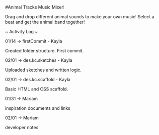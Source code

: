 #Animal Tracks Music Mixer!

Drag and drop different animal sounds to make your own music! Select a beat and get the animal band together!

~ Activity Log ~

01/14 -> firstCommit - Kayla

Created folder structure. First commit.

02/01 -> des.kc.sketches - Kayla

Uploaded sketches and written logic.

02/01 -> des.kc.scaffold - Kayla

Basic HTML and CSS scaffold.

01/31 -> Mariam

inspiration documents and links

02/01 -> Mariam

developer notes
